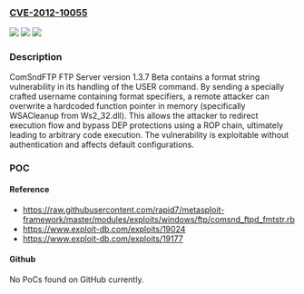 ### [CVE-2012-10055](https://cve.mitre.org/cgi-bin/cvename.cgi?name=CVE-2012-10055)
![](https://img.shields.io/static/v1?label=Product&message=FTP%20Server&color=blue)
![](https://img.shields.io/static/v1?label=Version&message=1.3.7%20Beta%20&color=brightgreen)
![](https://img.shields.io/static/v1?label=Vulnerability&message=CWE-134%20Use%20of%20Externally-Controlled%20Format%20String&color=brightgreen)

### Description

ComSndFTP FTP Server version 1.3.7 Beta contains a format string vulnerability in its handling of the USER command. By sending a specially crafted username containing format specifiers, a remote attacker can overwrite a hardcoded function pointer in memory (specifically WSACleanup from Ws2_32.dll). This allows the attacker to redirect execution flow and bypass DEP protections using a ROP chain, ultimately leading to arbitrary code execution. The vulnerability is exploitable without authentication and affects default configurations.

### POC

#### Reference
- https://raw.githubusercontent.com/rapid7/metasploit-framework/master/modules/exploits/windows/ftp/comsnd_ftpd_fmtstr.rb
- https://www.exploit-db.com/exploits/19024
- https://www.exploit-db.com/exploits/19177

#### Github
No PoCs found on GitHub currently.


